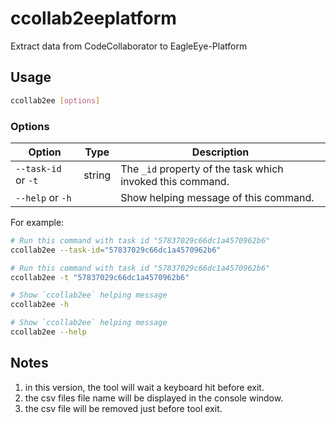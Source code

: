 # ccollab2eeplatform

Extract data from CodeCollaborator to EagleEye-Platform

## Usage

```sh
ccollab2ee [options]
```  

### Options

| Option                 | Type      | Description                                                 |
| ---------------------- | --------- | ----------------------------------------------------------- |
| `--task-id` or `-t`    | string    | The `_id` property of the task which invoked this command.  |
| `--help` or `-h`       |           | Show helping message of this command.                       |

For example:

```sh
# Run this command with task id "57837029c66dc1a4570962b6"
ccollab2ee --task-id="57837029c66dc1a4570962b6"

# Run this command with task id "57837029c66dc1a4570962b6"
ccollab2ee -t "57837029c66dc1a4570962b6"

# Show `ccollab2ee` helping message
ccollab2ee -h

# Show `ccollab2ee` helping message
ccollab2ee --help
```

## Notes

1. in this version, the tool will wait a keyboard hit before exit.
2. the csv files file name will be displayed in the console window.
3. the csv file will be removed just before tool exit.
